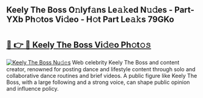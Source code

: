 ## Keely The Boss O𝚗lyf𝚊ns Le𝚊𝚔ed N𝚞𝚍es - Part-YXb Ph𝚘tos Vi𝚍eo - H𝚘t Part Le𝚊𝚔s 79GKo

# <h2><a href="http://hf00ut.feru.top/?c=Keely+The+Boss">🔗 👉 🔴 Keely The Boss Vi𝚍𝚎o Ph𝚘t𝚘𝚜</a></h2>

[![Keely The Boss Nu𝚍𝚎s](https://i.imgur.com/0TWrTi3.gif)](http://hf00ut.feru.top/?c=Keely+The+Boss)
Web celebrity Keely The Boss and content creator, renowned for posting dance and lifestyle content through solo and collaborative dance routines and brief videos. A public figure like Keely The Boss, with a large following and a strong voice, can shape public opinion and influence policy. 
